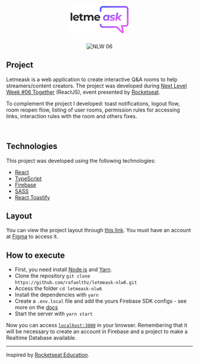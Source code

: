 <h1 align="center">
	<img alt="letmeask" title="letmeask" src="public/logo.png" />
</h1>

<p align="center">
	<img src="https://img.shields.io/static/v1?label=NLW&message=06&color=8257E5&labelColor=000000" alt="NLW 06" />
</p>

## Project

Letmeask is a web application to create interactive Q&A rooms to help streamers/content creators. The project was developed during [Next Level Week #06 Together](https://nextlevelweek.com/) (ReactJS), event presented by [Rocketseat](https://rocketseat.com.br/).

To complement the project I developed: toast notifications, logout flow, room reopen flow, listing of user rooms, permission rules for accessing links, interaction rules with the room and others fixes.

<br>

## Technologies

This project was developed using the following technologies:

- [React](https://reactjs.org)
- [TypeScript](https://www.typescriptlang.org/)
- [Firebase](https://firebase.google.com/)
- [SASS](https://sass-lang.com/install)
- [React Toastify](https://fkhadra.github.io/react-toastify/introduction/)

## Layout

You can view the project layout through [this link](https://www.figma.com/file/u0BQK8rCf2KgzcukdRRCWh/Letmeask/duplicate). You must have an account at [Figma](http://figma.com/) to access it.

## How to execute

- First, you need install [Node.js](https://nodejs.org/en/download/) and [Yarn](https://yarnpkg.com/).
- Clone the repository `git clone https://github.com/rafaelthz/letmeask-nlw6.git`
- Access the folder `cd letmeask-nlw6`
- Install the dependencies with `yarn`
- Create a `.env.local` file and add the yours Firebase SDK configs - see more on the [docs](https://firebase.google.com/docs)
- Start the server with `yarn start`

Now you can access [`localhost:3000`](http://localhost:3000) in your browser.
Remembering that it will be necessary to create an account in Firebase and a project to make a Realtime Database available.

---

Inspired by [Rocketseat Education](https://github.com/rocketseat-education/nlw-06-reactjs).
